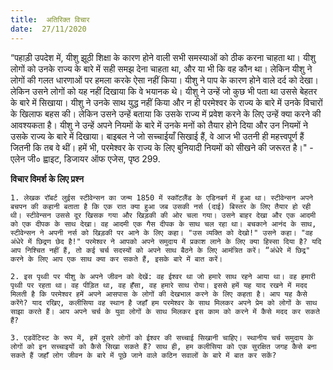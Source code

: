 ```yaml
---
title:  अतिरिक्त विचार
date:  27/11/2020
---
```


“पहाड़ी उपदेश में, यीशु झूठी शिक्षा के कारण होने वाली सभी समस्याओं को ठीक करना चाहता था। यीशु लोगों को उनके राज्य के बारे में सही समझ देना चाहता था, और या भी कि वह कौन था। लेकिन यीशु ने लोगों की गलत धारणाओं पर हमला करके ऐसा नहीं किया। यीशु ने पाप के कारण होने वाले दर्द को देखा। लेकिन उसने लोगों को यह नहीं दिखाया कि वे भयानक थे। यीशु ने उन्हें जो कुछ भी पता था उससे बेहतर के बारे में सिखाया। यीशु ने उनके साथ युद्ध नहीं किया और न ही परमेश्वर के राज्य के बारे में उनके विचारों के खिलाफ बहस की। लेकिन उसने उन्हें बताया कि उसके राज्य में प्रवेश करने के लिए उन्हें क्या करने की आवश्यकता है। यीशु ने उन्हें अपने नियमों के बारे में उनके मनों को तैयार होने दिया और उन नियमों ने उसके राज्य के बारे में दिखाया। बाइबल ने जो सच्चाईयाँ सिखाई हैं, वे आज भी उतनी ही महत्त्वपूर्ण हैं जितनी कि तब वे थीं। हमें भी, परमेश्वर के राज्य के लिए बुनियादी नियमों को सीखने की जरूरत है।" - एलेन जी० ह्वाइट, डिजायर ऑफ एजेस, पृष्ठ 299.

**विचार विमर्श के लिए प्रश्न**

`1. लेखक रॉबर्ट लुईस स्टीवेन्सन का जन्म 1850 में स्कॉटलैंड के एडिनबर्ग में हुआ था। स्टीवेन्सन अपने बचपन की कहानी बताता है कि एक रात क्या हुआ जब उसकी नर्स (दाई) बिस्तर के लिए तैयार हो रही थी। स्टीवेन्सन उससे दूर खिसक गया और खिड़की की ओर चला गया। उसने बाहर देखा और एक आदमी को एक दीपक के साथ देखा। वह आदमी एक गैस दीपक के साथ चल रहा था। बचकाने आनंद के साथ, स्टीवेन्सन ने अपनी नर्स को खिड़की पर आने के लिए कहा। "उस व्यक्ति को देखो!" उसने कहा। "वह अंधेरे में छिद्रण छेद है!" परमेश्वर ने आपको अपने समुदाय में प्रकाश लाने के लिए क्या हिस्सा दिया है? यदि आप निश्चित नहीं हैं, तो कई चर्च सदस्यों को अपने साथ बैठने के लिए आमंत्रित करें। “अंधेरे में छिद्र" करने के लिए आप एक साथ क्या कर सकते हैं, इसके बारे में बात करें।`

`2. इस पृथ्वी पर यीशु के अपने जीवन को देखें: वह ईश्वर था जो हमारे साथ रहने आया था। वह हमारी पृथ्वी पर रहता था। वह पीड़ित था, वह हँसा, वह हमारे साथ रोया। इससे हमें यह याद रखने में मदद मिलती है कि परमेश्वर हमें अपने आसपास के लोगों की देखभाल करने के लिए कहता है। आप यह कैसे करेंगे? याद रखिए, कलीसिया वह स्थान है जहाँ हम परमेश्वर के साथ मिलकर अपने प्रेम को लोगों के साथ साझा करते हैं। आप अपने चर्च के युवा लोगों के साथ मिलकर इस काम को करने में कैसे मदद कर सकते हैं?`

`3. एडवेंटिस्ट के रूप में, हमें दूसरे लोगों को ईश्वर की सच्चाई सिखानी चाहिए। स्थानीय चर्च समुदाय के लोगों को इन सच्चाइयों को कैसे सिखा सकते हैं? साथ ही, हम कलीसिया को एक सुरक्षित जगह कैसे बना सकते हैं जहाँ लोग जीवन के बारे में पूछे जाने वाले कठिन सवालों के बारे में बात कर सकें?`